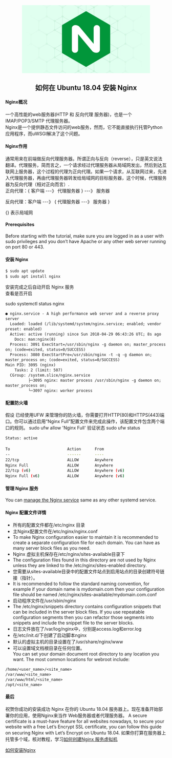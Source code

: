 <p align="center">
<img width="400" align="center" src="Assets/20190529160126.jpg"/>
<h2 align="center">如何在 Ubuntu 18.04 安装 Nginx</h2>
</p>

#### Nginx概况
一个高性能的web服务器(HTTP 和 反向代理 服务器)，也是一个 IMAP/POP3/SMTP 代理服务器。  
Nginx是一个提供静态文件访问的web服务，然而，它不能直接执行托管Python应用程序，而uWSGI解决了这个问题。

#### Nginx作用
通常用来在前端做反向代理服务器。所谓正向与反向（reverse），只是英文说法翻译。代理服务，简而言之，一个请求经过代理服务器从局域网发出，然后到达互联网上服务器，这个过程的代理为正向代理。如果一个请求，从互联网过来，先进入代理服务器，再由代理服务器转发给局域网的目标服务器，这个时候，代理服务器为反向代理（相对正向而言）.  
正向代理：{ 客户端 ---》 代理服务器 } ---》 服务器

反向代理：客户端 ---》 { 代理服务器 ---》 服务器 }

{} 表示局域网

#### Prerequisites
Before starting with the tutorial, make sure you are logged in as a user with sudo privileges and you don’t have Apache or any other web server running on port 80 or 443.

#### 安装 Nginx
  ``` bash
  $ sudo apt update
  $ sudo apt install nginx
  ```
  安装完成之后自动开启 Nginx 服务  
  查看是否开启  
  
  sudo systemctl status nginx  

  ``` dos
  ● nginx.service - A high performance web server and a reverse proxy server
    Loaded: loaded (/lib/systemd/system/nginx.service; enabled; vendor preset: enabled)
    Active: active (running) since Sun 2018-04-29 06:43:26 UTC; 8s ago
      Docs: man:nginx(8)
    Process: 3091 ExecStart=/usr/sbin/nginx -g daemon on; master_process on; (code=exited, status=0/SUCCESS)
    Process: 3080 ExecStartPre=/usr/sbin/nginx -t -q -g daemon on; master_process on; (code=exited, status=0/SUCCESS)
  Main PID: 3095 (nginx)
      Tasks: 2 (limit: 507)
    CGroup: /system.slice/nginx.service
            ├─3095 nginx: master process /usr/sbin/nginx -g daemon on; master_process on;
            └─3097 nginx: worker process
  ```

#### 配置防火墙
  假设 已经使用UFW 来管理你的防火墙，你需要打开HTTP(80)和HTTPS(443)端口。你可以通过启用“Nginx Full”配置文件来完成此操作，该配置文件包含两个端口的规则。
  sudo ufw allow 'Nginx Full'
  验证状态
  sudo ufw status
  ``` bash
  Status: active

  To                         Action      From
  --                         ------      ----
  22/tcp                     ALLOW       Anywhere
  Nginx Full                 ALLOW       Anywhere
  22/tcp (v6)                ALLOW       Anywhere (v6)
  Nginx Full (v6)            ALLOW       Anywhere (v6) 
  ```
  
#### 管理 Nginx 服务
  You can [manage the Nginx service](02.Commands.md) same as any other systemd service.

#### Nginx 配置文件详情  
  - 所有的配置文件都在/etc/nginx 目录  
  - 主Nginx配置文件在/etc/nginx/nginx.conf  
  - To make Nginx configuration easier to maintain it is recommended to create a separate configuration file for each domain. You can have as many server block files as you need.  
  - Nginx 虚拟主机保存在/etc/nginx/sites-available目录下  
  - The configuration files found in this directory are not used by Nginx unless they are linked to the /etc/nginx/sites-enabled directory.
  - 您需要从sites-available目录中的配置文件站点到启用站点的目录创建符号链接（指针）。  
  - It is recommended to follow the standard naming convention, for example if your domain name is mydomain.com then your configuration file should be named /etc/nginx/sites-available/mydomain.com.conf  
  - 启动程序文件在/usr/sbin/nginx  
  - The /etc/nginx/snippets directory contains configuration snippets that can be included in the server block files. If you use repeatable configuration segments then you can refactor those segments into snippets and include the snippet file to the server blocks.  
  - 日志文件放在了/var/log/nginx中，分别是access.log和error.log  
  - 在/etc/init.d/下创建了启动脚本nginx  
  - 默认的虚拟主机的目录设置在了/usr/share/nginx/www  
  - 可以设置域文档根目录在任何位置。  
  You can set your domain document root directory to any location you want. The most common locations for webroot include:
  ``` dos
  /home/<user_name>/<site_name>
  /var/www/<site_name>
  /var/www/html/<site_name>
  /opt/<site_name>
  ```



#### 最后
  祝贺你成功的安装成功 Nginx 在你的 Ubuntu 18.04 服务器上。现在准备开始部署你的应用，使用Nginx来当作 Web服务器或者代理服务器。
  A secure certificate is a must-have feature for all websites nowadays, to secure your website with a free Let’s Encrypt SSL certificate, you can follow this guide on securing Nginx with Let’s Encrypt on Ubuntu 18.04.
  如果你打算在服务器上托管多个域，核对教程，学习[如何创建Nginx 服务虚拟机](https://linuxize.com/post/how-to-set-up-nginx-server-blocks-on-ubuntu-18-04/)

[如何安装Nginx](https://linuxize.com/post/how-to-install-nginx-on-ubuntu-18-04/)
